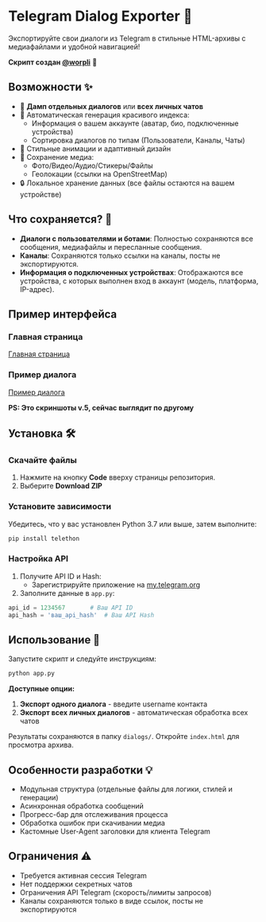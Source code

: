 
# Telegram Dialog Exporter 📂

Экспортируйте свои диалоги из Telegram в стильные HTML-архивы с медиафайлами и удобной навигацией!

**Скрипт создан [@worpli](https://t.me/worpli)** 🚀

## Возможности ✨
- 📌 **Дамп отдельных диалогов** или **всех личных чатов**
- 🎨 Автоматическая генерация красивого индекса:
  - Информация о вашем аккаунте (аватар, био, подключенные устройства)
  - Сортировка диалогов по типам (Пользователи, Каналы, Чаты)
- 🌈 Стильные анимации и адаптивный дизайн
- 📂 Сохранение медиа:
  - Фото/Видео/Аудио/Стикеры/Файлы
  - Геолокации (ссылки на OpenStreetMap)
- 🔒 Локальное хранение данных (все файлы остаются на вашем устройстве)

## Что сохраняется? 📁
- **Диалоги с пользователями и ботами**: Полностью сохраняются все сообщения, медиафайлы и пересланные сообщения.
- **Каналы**: Сохраняются только ссылки на каналы, посты не экспортируются.
- **Информация о подключенных устройствах**: Отображаются все устройства, с которых выполнен вход в аккаунт (модель, платформа, IP-адрес).

## Пример интерфейса 
### Главная страница
[Главная страница](https://TransFiles.ru/ey1y9)

### Пример диалога
[Пример диалога](https://TransFiles.ru/ey1y9)

**PS: Это скриншоты v.5, сейчас выглядит по другому**

## Установка 🛠️

### Скачайте файлы
1. Нажмите на кнопку **Code** вверху страницы репозитория.
2. Выберите **Download ZIP** 

### Установите зависимости
Убедитесь, что у вас установлен Python 3.7 или выше, затем выполните:
```bash
pip install telethon
```

### Настройка API
1. Получите API ID и Hash:
   - Зарегистрируйте приложение на [my.telegram.org](https://my.telegram.org/apps)
2. Заполните данные в `app.py`:
```python
api_id = 1234567       # Ваш API ID
api_hash = 'ваш_api_hash'  # Ваш API Hash
```

## Использование 🚀
Запустите скрипт и следуйте инструкциям:
```bash
python app.py
```

**Доступные опции:**
1. **Экспорт одного диалога** - введите username контакта
2. **Экспорт всех личных диалогов** - автоматическая обработка всех чатов

Результаты сохраняются в папку `dialogs/`. Откройте `index.html` для просмотра архива.

## Особенности разработки 💡
- Модульная структура (отдельные файлы для логики, стилей и генерации)
- Асинхронная обработка сообщений
- Прогресс-бар для отслеживания процесса
- Обработка ошибок при скачивании медиа
- Кастомные User-Agent заголовки для клиента Telegram

## Ограничения ⚠️
- Требуется активная сессия Telegram
- Нет поддержки секретных чатов
- Ограничения API Telegram (скорость/лимиты запросов)
- Каналы сохраняются только в виде ссылок, посты не экспортируются
